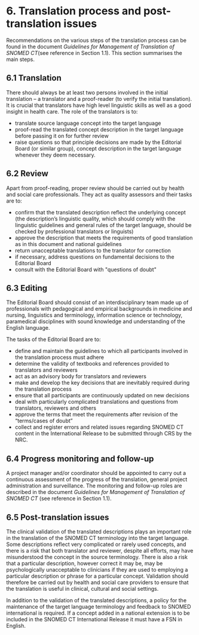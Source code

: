# 6. Translation process and post-translation issues

Recommendations on the various steps of the translation process can be found in the document _Guidelines for Management of Translation of SNOMED CT_(see reference in Section 1.1). This section summarises the main steps.

## 6.1 Translation 

There should always be at least two persons involved in the initial translation – a translator and a proof-reader (to verify the initial translation). It is crucial that translators have high level linguistic skills as well as a good insight in health care. The role of the translators is to:

  * translate source language concept into the target language
  * proof-read the translated concept description in the target language before passing it on for further review
  * raise questions so that principle decisions are made by the Editorial Board (or similar group), concept description in the target language whenever they deem necessary.

## 6.2 Review

Apart from proof-reading, proper review should be carried out by health and social care professionals. They act as quality assessors and their tasks are to:

  * confirm that the translated description reflect the underlying concept (the description’s linguistic quality, which should comply with the linguistic guidelines and general rules of the target language, should be checked by professional translators or linguists)
  * approve the description that meets the requirements of good translation as in this document and national guidelines
  * return unacceptable translations to the translator for correction
  * if necessary, address questions on fundamental decisions to the Editorial Board
  * consult with the Editorial Board with "questions of doubt"

## 6.3 Editing

The Editorial Board should consist of an interdisciplinary team made up of professionals with pedagogical and empirical backgrounds in medicine and nursing, linguistics and terminology, information science or technology, paramedical disciplines with sound knowledge and understanding of the English language.

The tasks of the Editorial Board are to:

  * define and maintain the guidelines to which all participants involved in the translation process must adhere
  * determine the validity of textbooks and references provided to translators and reviewers
  * act as an advisory body for translators and reviewers
  * make and develop the key decisions that are inevitably required during the translation process
  * ensure that all participants are continuously updated on new decisions
  * deal with particularly complicated translations and questions from translators, reviewers and others
  * approve the terms that meet the requirements after revision of the “terms/cases of doubt”
  * collect and register errors and related issues regarding SNOMED CT content in the International Release to be submitted through CRS by the NRC.

## 6.4 Progress monitoring and follow-up

A project manager and/or coordinator should be appointed to carry out a continuous assessment of the progress of the translation, general project administration and surveillance. The monitoring and follow-up roles are described in the document _Guidelines for Management of Translation of SNOMED CT_ (see reference in Section 1.1).

## 6.5 Post-translation issues

The clinical validation of the translated descriptions plays an important role in the translation of the SNOMED CT terminology into the target language. Some descriptions reflect very complicated or rarely used concepts, and there is a risk that both translator and reviewer, despite all efforts, may have misunderstood the concept in the source terminology. There is also a risk that a particular description, however correct it may be, may be psychologically unacceptable to clinicians if they are used to employing a particular description or phrase for a particular concept. Validation should therefore be carried out by health and social care providers to ensure that the translation is useful in clinical, cultural and social settings.

In addition to the validation of the translated descriptions, a policy for the maintenance of the target language terminology and feedback to SNOMED international is required. If a concept added in a national extension is to be included in the SNOMED CT International Release it must have a FSN in English.
